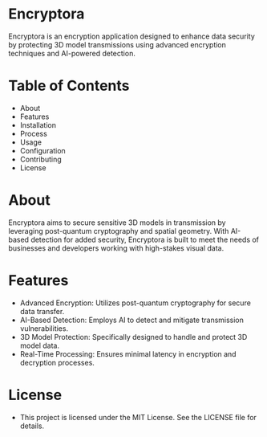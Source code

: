 # Encryptora
Encryptora is an encryption application designed to enhance data security by protecting 3D model transmissions using advanced encryption techniques and AI-powered detection.

# Table of Contents
- About
- Features
- Installation
- Process
- Usage
- Configuration
- Contributing
- License

# About
Encryptora aims to secure sensitive 3D models in transmission by leveraging post-quantum cryptography and spatial geometry. With AI-based detection for added security, Encryptora is built to meet the needs of businesses and developers working with high-stakes visual data.

# Features
- Advanced Encryption: Utilizes post-quantum cryptography for secure data transfer.
- AI-Based Detection: Employs AI to detect and mitigate transmission vulnerabilities.
- 3D Model Protection: Specifically designed to handle and protect 3D model data.
- Real-Time Processing: Ensures minimal latency in encryption and decryption processes.

# License
- This project is licensed under the MIT License. See the LICENSE file for details.

